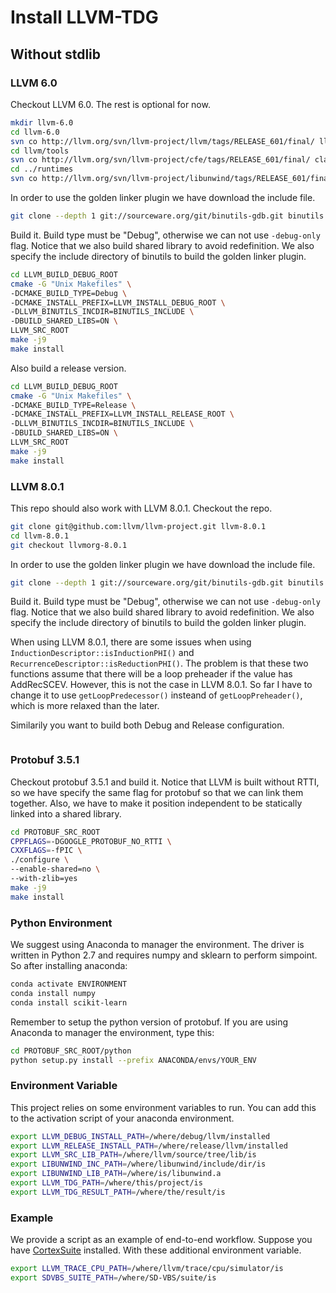 # Install LLVM-TDG

## Without stdlib

### LLVM 6.0

Checkout LLVM 6.0. The rest is optional for now.

```bash
mkdir llvm-6.0
cd llvm-6.0
svn co http://llvm.org/svn/llvm-project/llvm/tags/RELEASE_601/final/ llvm
cd llvm/tools
svn co http://llvm.org/svn/llvm-project/cfe/tags/RELEASE_601/final/ clang
cd ../runtimes
svn co http://llvm.org/svn/llvm-project/libunwind/tags/RELEASE_601/final/ libunwind
```

In order to use the golden linker plugin we have download the include file.

```bash
git clone --depth 1 git://sourceware.org/git/binutils-gdb.git binutils
```

Build it. Build type must be "Debug", otherwise we can not use `-debug-only` flag. Notice that we also build shared library to avoid redefinition. We also specify the include directory of binutils to build the golden linker plugin.

```bash
cd LLVM_BUILD_DEBUG_ROOT
cmake -G "Unix Makefiles" \
-DCMAKE_BUILD_TYPE=Debug \
-DCMAKE_INSTALL_PREFIX=LLVM_INSTALL_DEBUG_ROOT \
-DLLVM_BINUTILS_INCDIR=BINUTILS_INCLUDE \
-DBUILD_SHARED_LIBS=ON \
LLVM_SRC_ROOT
make -j9
make install
```

Also build a release version.

```bash
cd LLVM_BUILD_DEBUG_ROOT
cmake -G "Unix Makefiles" \
-DCMAKE_BUILD_TYPE=Release \
-DCMAKE_INSTALL_PREFIX=LLVM_INSTALL_RELEASE_ROOT \
-DLLVM_BINUTILS_INCDIR=BINUTILS_INCLUDE \
-DBUILD_SHARED_LIBS=ON \
LLVM_SRC_ROOT
make -j9
make install
```

### LLVM 8.0.1

This repo should also work with LLVM 8.0.1. Checkout the repo.

```bash
git clone git@github.com:llvm/llvm-project.git llvm-8.0.1
cd llvm-8.0.1
git checkout llvmorg-8.0.1
```

In order to use the golden linker plugin we have download the include file.

```bash
git clone --depth 1 git://sourceware.org/git/binutils-gdb.git binutils
```

Build it. Build type must be "Debug", otherwise we can not use `-debug-only` flag. Notice that we also build shared library to avoid redefinition. We also specify the include directory of binutils to build the golden linker plugin.

When using LLVM 8.0.1, there are some issues when using `InductionDescriptor::isInductionPHI()` and `RecurrenceDescriptor::isReductionPHI()`. The problem is that these two functions assume that there will be a loop preheader if the value has AddRecSCEV. However, this is not the case in LLVM 8.0.1. So far I have to change it to use `getLoopPredecessor()` insteand of `getLoopPreheader()`, which is more relaxed than the later.

Similarily you want to build both Debug and Release configuration.

```bash

```

### Protobuf 3.5.1

Checkout protobuf 3.5.1 and build it. Notice that LLVM is built without RTTI, so we have specify the same flag for protobuf so that we can link them together. Also, we have to make it position independent to be statically linked into a shared library.

```bash
cd PROTOBUF_SRC_ROOT
CPPFLAGS=-DGOOGLE_PROTOBUF_NO_RTTI \
CXXFLAGS=-fPIC \
./configure \
--enable-shared=no \
--with-zlib=yes
make -j9
make install
```

### Python Environment

We suggest using Anaconda to manager the environment. The driver is written in Python 2.7 and requires numpy and sklearn to perform simpoint. So after installing anaconda:

```bash
conda activate ENVIRONMENT
conda install numpy
conda install scikit-learn
```

Remember to setup the python version of protobuf. If you are using Anaconda to manager the environment, type this:

```bash
cd PROTOBUF_SRC_ROOT/python
python setup.py install --prefix ANACONDA/envs/YOUR_ENV
```

### Environment Variable

This project relies on some environment variables to run. You can add this to the activation script of your anaconda environment.

```bash
export LLVM_DEBUG_INSTALL_PATH=/where/debug/llvm/installed
export LLVM_RELEASE_INSTALL_PATH=/where/release/llvm/installed
export LLVM_SRC_LIB_PATH=/where/llvm/source/tree/lib/is
export LIBUNWIND_INC_PATH=/where/libunwind/include/dir/is
export LIBUNWIND_LIB_PATH=/where/is/libunwind.a
export LLVM_TDG_PATH=/where/this/project/is
export LLVM_TDG_RESULT_PATH=/where/the/result/is
```

### Example

We provide a script as an example of end-to-end workflow. Suppose you have [CortexSuite](http://cseweb.ucsd.edu/groups/bsg/) installed. With these additional environment variable.

```bash
export LLVM_TRACE_CPU_PATH=/where/llvm/trace/cpu/simulator/is
export SDVBS_SUITE_PATH=/where/SD-VBS/suite/is
```
